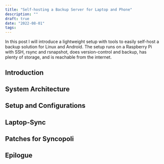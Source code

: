 ```yaml
---
title: "Self-hosting a Backup Server for Laptop and Phone"
description: ""
draft: true
date: "2022-08-01"
tags:
---
```

In this post I will introduce a lightweight setup with tools to easily self-host
 a backup solution for Linux and Android. The setup runs on a Raspberry Pi with
 SSH, rsync and rsnapshot, does version-control and backup, has plenty of
 storage, and is reachable from the internet. <!--more-->

## Introduction

## System Architecture

## Setup and Configurations

## Laptop-Sync

## Patches for Syncopoli

## Epilogue
